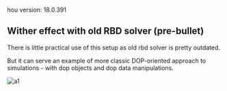 hou version: 18.0.391

## Wither effect with old RBD solver (pre-bullet)

There is little practical use of this setup as old rbd solver is pretty outdated. 

But it can serve an example of more classic DOP-oriented approach to simulations - with dop objects and dop data manipulations.

![a1](previews/rbd_wither_v004b.gif)
